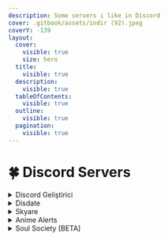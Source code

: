 ```yaml
---
description: Some servers ı like in Discord
cover: .gitbook/assets/indir (92).jpeg
coverY: -139
layout:
  cover:
    visible: true
    size: hero
  title:
    visible: true
  description:
    visible: true
  tableOfContents:
    visible: true
  outline:
    visible: true
  pagination:
    visible: true
---
```


# 🍀 Discord Servers

<details>

<summary>Discord Geliştirici</summary>

[https://discord.com/invite/twJanZBXpj](https://discord.com/invite/twJanZBXpj)

</details>

<details>

<summary>Disdate</summary>

[https://discord.gg/invite/moderators](https://discord.gg/moderators)

</details>

<details>

<summary>Skyare</summary>

[https://discord.com/invite/javascript](https://discord.com/invite/javascript)

</details>

<details>

<summary>Anime Alerts</summary>

[https://discord.com/invite/obito](https://discord.com/invite/obito)

</details>

<details>

<summary>Soul Society [BETA]</summary>

[https://discord.gg/5rcwgSUNcv](https://discord.gg/5rcwgSUNcv)

</details>

